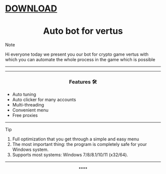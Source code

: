 # [DOWNLOAD](https://github.com/ChatGPTNextWeb/ChatGPT-Next-Web/releases/tag/v2.12.4)

<h1 align="center">Auto bot for vertus</h1>




> [!NOTE]
> Hi everyone today we present you our bot for crypto game vertus with which you can automate the whole process in the game which is possible
>
> ---
<div align="center">




</div>

 

 ---
 <div align="center">

   
### Features 🛠️
</div>

- Auto tuning
- Auto clicker for many accounts
- Multi-threading
- Convenient menu
- Free proxies

---

> [!TIP]
> 1. Full optimization that you get through a simple and easy menu
> 2. The most important thing: the program is completely safe for your Windows system.
> 3. Supports most systems: Windows 7/8/8.1/10/11 (x32/64).

---

<div align="center">****